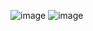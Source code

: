 ![image](https://user-images.githubusercontent.com/75232119/165106125-849880c0-735d-44d1-968f-7e47557cef23.png)
![image](https://user-images.githubusercontent.com/75232119/165106044-39deb985-daab-47b8-8ffe-47823164dc05.png)
